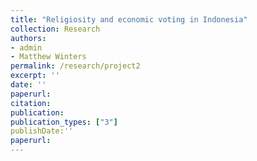```yaml
---
title: "Religiosity and economic voting in Indonesia"
collection: Research
authors: 
- admin
- Matthew Winters
permalink: /research/project2
excerpt: ''
date: ''
paperurl: 
citation:
publication: 
publication_types: ["3"]
publishDate:''
paperurl: 
---
```


